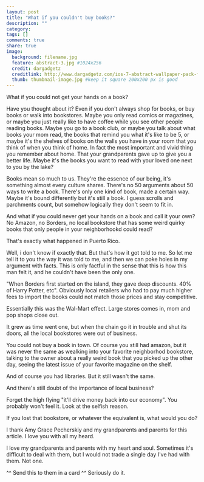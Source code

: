```yaml
---
layout: post
title: "What if you couldn't buy books?"
description: ""
category:
tags: []
comments: true
share: true
image:
  background: filename.jpg
  feature: abstract-3.jpg #1024x256
  credit: dargadgetz
  creditlink: http://www.dargadgetz.com/ios-7-abstract-wallpaper-pack-for-iphone-5-and-ipod-touch-retina/
  thumb: thumbnail-image.jpg #keep it square 200x200 px is good
---
```


What if you could not get your hands on a book?

Have you thought about it? Even if you don't always shop for books, or buy books or walk into bookstores.  Maybe you only read comics or magazines, or maybe you just really like to have coffee while you see other people reading books.  Maybe you go to a book club, or maybe you talk about what books your mom read, the books that remind you what it's like to be 5, or maybe it's the shelves of books on the walls you have in your room that you think of when you think of home. In fact the most
important and vivid thing you remember about home. That your grandparents gave up to give you a better life.
Maybe it's the
books you want to read with your loved one next to you by the lake?

Books mean so much to us. They're the essence of our being, it's something almost every culture shares.  There's no 50 arguments about 50 ways to write a book.  There's only one kind of book, made a certain way.  Maybe it's bound differently but it's still a book.  I guess scrolls and parchments count, but somehow logically they don't seem to fit in.

And what if you could never get your hands on a book and call it your own?  No Amazon, no Borders, no local bookstore that has some weird quirky books that only people in your neighborhookd could read?

That's exactly what happened in Puerto Rico.

Well, i don't know if exactly that.  But that's how it got told to me.  So let me tell it to you the way it was told to me, and then we can poke holes in my argument with facts.  This is only factful in the sense that this is how this man felt it, and he couldn't have been the only one.

"When Borders first started on the island, they gave deep discounts.  40% of Harry Potter, etc".  Obviously local retailers who had to pay much higher fees to import the books could not match those prices and stay competitive.

Essentially this was the Wal-Mart effect.  Large stores comes in, mom and pop shops close out.

It grew as time went one, but when the chain go it in trouble and shut its doors, all the local bookstores were out of business.

You could not buy a book in town.  Of course you still had amazon, but it was never the same as wealking into your favorite neighborhod bookstore, talking to the owner about a really weird book that you picked up the other day, seeing the latest issue of your favorite magazine on the shelf.

And of course you had libraries.  But it still wasn't the same.

And there's still doubt of the importance of local business?

Forget the high flying "it'll drive money back into our economy".  You probably won't feel it.  Look at the selfish reason.

If you lost that bookstore, or whatever the equivalent is, what would you do?

I thank Amy Grace Pecherskiy and my grandparents and parents for this article. I love you with all my heard.

I love my grandparents and parents with my heart and soul.  Sometimes it's difficult to deal with them, but I would not trade a single day I've had with them.  Not one.

^^ Send this to them in a card
^^ Seriously do it.
